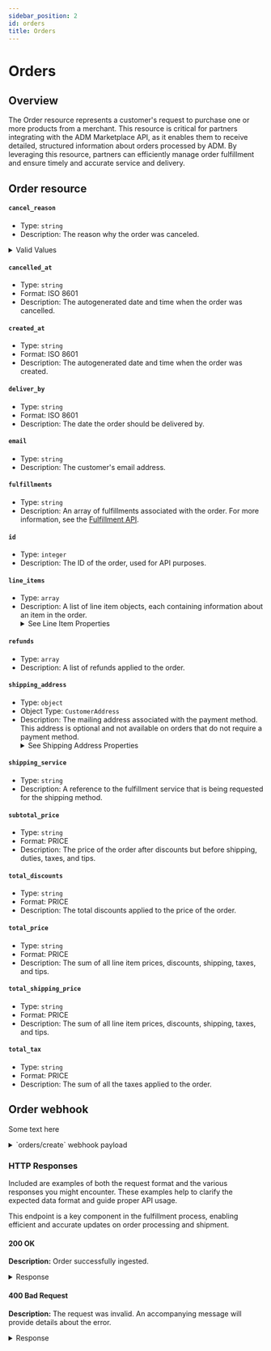 ```yaml
---
sidebar_position: 2
id: orders
title: Orders
---
```


# Orders

## Overview

The Order resource represents a customer's request to purchase one or more products from a merchant. This resource is critical for partners integrating with the ADM Marketplace API, as it enables them to receive detailed, structured information about orders processed by ADM. By leveraging this resource, partners can efficiently manage order fulfillment and ensure timely and accurate service and delivery.


## Order resource

#### `cancel_reason`
- Type: `string`
- Description: The reason why the order was canceled.
<details>
<summary>
Valid Values
</summary>
- customer: The customer canceled the order.
- fraud: The order was fraudulent.
- inventory: Items in the order were not in inventory.
- declined: The payment was declined.
- other: A reason not in this list.
</details>

#### `cancelled_at`
- Type: `string`
- Format: ISO 8601
- Description: The autogenerated date and time when the order was cancelled.

#### `created_at`
- Type: `string`
- Format: ISO 8601
- Description: The autogenerated date and time when the order was created.

#### `deliver_by`
- Type: `string`
- Format: ISO 8601
- Description: The date the order should be delivered by.

#### `email`
- Type: `string`
- Description: The customer's email address.

#### `fulfillments`
- Type: `string`
- Description: An array of fulfillments associated with the order. For more information, see the [Fulfillment API](/docs/fulfillment.md).

#### `id`
- Type: `integer`
- Description: The ID of the order, used for API purposes.

#### `line_items`
- Type: `array`
- Description: A list of line item objects, each containing information about an item in the order.
  <details>
  <summary>
  See Line Item Properties
  </summary>
  - **`quantity`**: The number of items that were purchased.
  - **`sku`**: The item's SKU.
  </details>

#### `refunds`
- Type: `array`
- Description: A list of refunds applied to the order.

#### `shipping_address`
- Type: `object`
- Object Type: `CustomerAddress`
- Description: The mailing address associated with the payment method. This address is optional and not available on orders that do not require a payment method.
  <details>
  <summary>
  See Shipping Address Properties
  </summary>
  - **`address1`**: The street address of the shipping address.
  - **`address2`**: An optional additional field for the street address.
  - **`city`**: The city, town, or village of the shipping address.
  - **`company`**: The company of the person associated with the shipping address.
  - **`country`**: The name of the country of the shipping address.
  - **`country_code`**: The two-letter code (ISO 3166-1 format) for the country of the shipping address.
  - **`first_name`**: The first name of the person associated with the payment method.
  - **`last_name`**: The last name of the person associated with the payment method.
  - **`name`**: The full name of the person associated with the payment method.
  - **`phone`**: The phone number at the shipping address.
  - **`province`**: The name of the region (for example, province, state, or prefecture) of the shipping address.
  - **`province_code`**: The two-letter abbreviation of the region of the shipping address.
  - **`zip`**: The postal code (for example, zip, postcode, or Eircode) of the shipping address.
  </details>

#### `shipping_service`
- Type: `string`
- Description: A reference to the fulfillment service that is being requested for the shipping method.

#### `subtotal_price`
- Type: `string`
- Format: PRICE
- Description: The price of the order after discounts but before shipping, duties, taxes, and tips.

#### `total_discounts`
- Type: `string`
- Format: PRICE
- Description: The total discounts applied to the price of the order.

#### `total_price`
- Type: `string`
- Format: PRICE
- Description: The sum of all line item prices, discounts, shipping, taxes, and tips.

#### `total_shipping_price`
- Type: `string`
- Format: PRICE
- Description: The sum of all line item prices, discounts, shipping, taxes, and tips.

#### `total_tax`
- Type: `string`
- Format: PRICE
- Description: The sum of all the taxes applied to the order.


## Order webhook

Some text here

<details>
<summary>
`orders/create` webhook payload
</summary>

```js
{
  "cancel_reason": null,
  "cancelled_at": null,
  "created_at": "2023-12-20T10:15:30Z", 
  "deliver_by": "2023-12-27T00:00:00Z", 
  "email": "customer@example.com",
  "fulfillments": [], 
  "id": 987654321, 
  "line_items": [
    {
      "quantity": 2,
      "sku": "ABC-123"
    },
    {
      "quantity": 1,
      "sku": "XYZ-789"
    }
  ],
  "refunds": [],
  "shipping_address": {
    "address1": "123 Main Street",
    "city": "Anytown",
    "province": "CA",
    "zip": "12345",
    "country": "United States",
    "country_code": "US",
    "first_name": "Jane",
    "last_name": "Doe"
  },
  "shipping_service": "Standard Ground", 
  "subtotal_price": "79.98",
  "total_discounts": "5.00",
  "total_price": "85.97", 
  "total_shipping_price": "10.99", 
  "total_tax": "0.00" 
}
```

</details>

### HTTP Responses

Included are examples of both the request format and the various responses you might encounter. These examples help to clarify the expected data format and guide proper API usage.

This endpoint is a key component in the fulfillment process, enabling efficient and accurate updates on order processing and shipment.

#### 200 OK
**Description:** Order successfully ingested.

<details>
<summary>
Response
</summary>

```js
{
  "order_id": 450789469,
  "status": "success"
}
```

</details>

#### 400 Bad Request
**Description:** The request was invalid. An accompanying message will provide details about the error.

<details>
<summary>
Response
</summary>

```js
{
  "error": "Unable to Add Order to System",
  "message": "Bad Request."
}
```

</details>